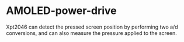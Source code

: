 # AMOLED-power-drive
Xpt2046 can detect the pressed screen position by performing two a/d conversions, and can also measure the pressure applied to the screen. 
